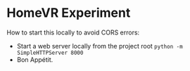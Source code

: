 # HomeVR Experiment
How to start this locally to avoid CORS errors:
- Start a web server locally from the project root `python -m SimpleHTTPServer 8000`
- Bon Appétit.
